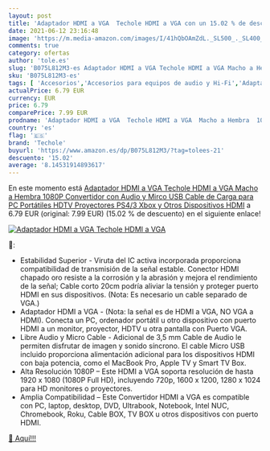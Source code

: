 ```yaml
---
layout: post
title: 'Adaptador HDMI a VGA  Techole HDMI a VGA con un 15.02 % de descuento'
date: 2021-06-12 23:16:48
image: 'https://m.media-amazon.com/images/I/41hQbOAmZdL._SL500_._SL400_.jpg'
comments: true
category: ofertas
author: 'tole.es'
slug: 'B075L812M3-es Adaptador HDMI a VGA Techole HDMI a VGA Macho a Hembra...'
sku: 'B075L812M3-es'
tags: [ 'Accesorios','Accesorios para equipos de audio y Hi-Fi','Adaptadores','Adaptadores para imagen y sonido','Electrónica','Equipos de audio y Hi-Fi','Informática','techole','xbox', ]
actualPrice: 6.79 EUR
currency: EUR
price: 6.79
comparePrice: 7.99 EUR
prodname: 'Adaptador HDMI a VGA  Techole HDMI a VGA  Macho a Hembra  1080P Convertidor con Audio y Mirco USB Cable de Carga para PC  Portátiles  HDTV  Proyectores  PS4/3 Xbox y Otros Dispositivos HDMI'
country: 'es'
flag: '🇪🇸'
brand: 'Techole'
buyurl: 'https://www.amazon.es/dp/B075L812M3/?tag=tolees-21'
descuento: '15.02'
average: '8.14531914893617'
---
```


En este momento está [Adaptador HDMI a VGA  Techole HDMI a VGA  Macho a Hembra  1080P Convertidor con Audio y Mirco USB Cable de Carga para PC  Portátiles  HDTV  Proyectores  PS4/3 Xbox y Otros Dispositivos HDMI](https://www.amazon.es/dp/B075L812M3/?tag=tolees-21) a 6.79 EUR (original: 7.99 EUR) (15.02 %  de descuento) en el siguiente enlace!

[![Adaptador HDMI a VGA  Techole HDMI a VGA](https://m.media-amazon.com/images/I/41hQbOAmZdL._SL500_._SL400_.jpg)](https://www.amazon.es/dp/B075L812M3/?tag=tolees-21)

🔎:

- Estabilidad Superior - Viruta del IC activa incorporada proporciona compatibilidad de transmisión de la señal estable. Conector HDMI chapado oro resiste a la corrosión y la abrasión y mejora el rendimiento de la señal; Cable corto 20cm podría aliviar la tensión y proteger puerto HDMI en sus dispositivos. (Nota: Es necesario un cable separado de VGA.)
- Adaptador HDMI a VGA - (Nota: la señal es de HDMI a VGA, NO VGA a HDMI). Conecta un PC, ordenador portátil u otro dispositivo con puerto HDMI a un monitor, proyector, HDTV u otra pantalla con Puerto VGA.
- Libre Audio y Micro Cable - Adicional de 3,5 mm Cable de Audio le permiten disfrutar de imagen y sonido síncrono. El cable Micro USB incluido proporciona alimentación adicional para los dispositivos HDMI con baja potencia, como el MacBook Pro, Apple TV y Smart TV Box.
- Alta Resolución 1080P – Este HDMI a VGA soporta resolución de hasta 1920 x 1080 (1080P Full HD), incluyendo 720p, 1600 x 1200, 1280 x 1024 para HD monitores o proyectores.
- Amplia Compatibilidad – Este Convertidor HDMI a VGA es compatible con PC, laptop, desktop, DVD, Ultrabook, Notebook, Intel NUC, Chromebook, Roku, Cable BOX, TV BOX u otros dispositivos con puerto HDMI.

[🛒 Aquí!!!](https://www.amazon.es/dp/B075L812M3/?tag=tolees-21)

